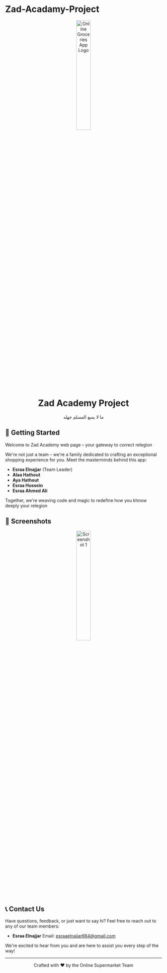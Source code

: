 # Zad-Acadamy-Project
<p align="center">
  <img src="https://github.com/EsraaElnajjar/Supermarket_android_app/assets/114526210/6dc53b90-dd77-4b9d-9421-13601eb8fb50" alt="Online Groceries App Logo" width="30%">
</p>

<h1 align="center">Zad Academy Project</h1>

<p align="center">ما لا يسع المسلم جهله</p>


## 🚀 Getting Started

Welcome to Zad Academy web page – your gateway to correct relegion 



We're not just a team – we're a family dedicated to crafting an exceptional shopping experience for you. Meet the masterminds behind this app:

- **Esraa Elnajjar** (Team Leader)
- **Alaa Hathout**
- **Aya Hathout**
- **Esraa Hussein**
- **Esraa Ahmed Ali**

Together, we're weaving code and magic to redefine how you khnow deeply your relegion


## 📸 Screenshots

<p align="center">
  <img src="" alt="Screenshot 1" width="30%">
</p>

## 📞 Contact Us

Have questions, feedback, or just want to say hi? Feel free to reach out to any of our team members:

- **Esraa Elnajjar**
  Email: [esraaelnajjar664@gmail.com](mailto:esraaelnajjar664@gmail.com)

We're excited to hear from you and are here to assist you every step of the way!

---

<p align="center">
  Crafted with ❤️ by the Online Supermarket Team
</p>
